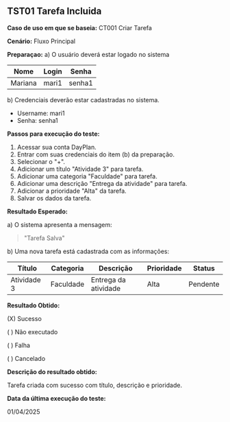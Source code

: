 ## TST01 Tarefa Incluida 

**Caso de uso em que se baseia:** CT001 Criar Tarefa

**Cenário:** Fluxo Principal

**Preparaçao:** 
a) O usuário deverá estar logado no sistema

| Nome               | Login    | Senha  |
|----------          | ------   |------  |
| Mariana            | mari1    | senha1 |

b) Credenciais deverão estar cadastradas no sistema.
* Username: mari1
* Senha: senha1

**Passos para execução do teste:**
1. Acessar sua conta DayPlan.
2. Entrar com suas credenciais do item (b) da preparação.
3. Selecionar o "+".
4. Adicionar um título "Atividade 3" para tarefa.
5. Adicionar uma categoria "Faculdade" para tarefa.
6. Adicionar uma descrição "Entrega da atividade" para tarefa.
7. Adicionar a prioridade "Alta" da tarefa.
8. Salvar os dados da tarefa.

**Resultado Esperado:** 

a) O sistema apresenta a mensagem: 
> "Tarefa Salva"

b) Uma nova tarefa está cadastrada com as informações:

| Título    | Categoria | Descrição           | Prioridade | Status   |
|-------    | --------- | ----------          |--------    | ------   |
|Atividade 3| Faculdade | Entrega da atividade| Alta       | Pendente |

**Resultado Obtido:**

(X) Sucesso

( ) Não executado

( ) Falha

( ) Cancelado

**Descrição do resultado obtido:**

Tarefa criada com sucesso com título, descrição e prioridade.

**Data da última execução do teste:**

01/04/2025